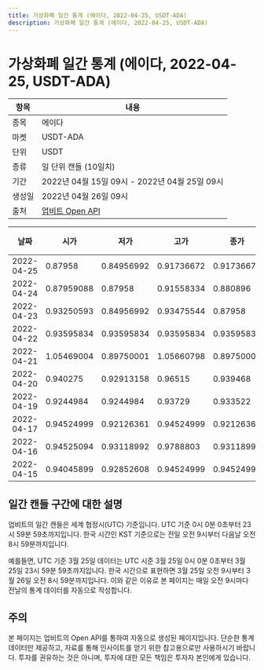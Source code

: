 ```yaml
---
title: 가상화폐 일간 통계 (에이다, 2022-04-25, USDT-ADA)
description: 가상화폐 일간 통계 (에이다, 2022-04-25, USDT-ADA)
---
```



가상화폐 일간 통계 (에이다, 2022-04-25, USDT-ADA)
===

|항목|내용|
|--|--|
|종목|에이다|
|마켓|USDT-ADA|
|단위|USDT|
|종류|일 단위 캔들 (10일치)|
|기간|2022년 04월 15일 09시 - 2022년 04월 25일 09시|
|생성일|2022년 04월 26일 09시|
|출처|[업비트 Open API](https://docs.upbit.com)|


|날짜|시가|저가|고가|종가|비고|
|--|--|--|--|--|--|
|2022-04-25|0.87958|0.84956992|0.91736672|0.91736672|    |
|2022-04-24|0.87959088|0.87958|0.91558334|0.880896|    |
|2022-04-23|0.93250593|0.84956992|0.93475544|0.87958|    |
|2022-04-22|0.93595834|0.93595834|0.93595834|0.93595834|    |
|2022-04-21|1.05469004|0.89750001|1.05660798|0.89750001|    |
|2022-04-20|0.940275|0.92913158|0.96515|0.939468|    |
|2022-04-19|0.9244984|0.9244984|0.93729|0.933522|    |
|2022-04-17|0.94524999|0.92126361|0.94524999|0.92126361|    |
|2022-04-16|0.94525094|0.93118992|0.9788803|0.93118994|    |
|2022-04-15|0.94045899|0.92852608|0.94524999|0.94524999|    |


일간 캔들 구간에 대한 설명
---


업비트의 일간 캔들은 세계 협정시(UTC) 기준입니다. 
UTC 기준 0시 0분 0초부터 23시 59분 59초까지입니다. 
한국 시간인 KST 기준으로는 전일 오전 9시부터 다음날 오전 8시 59분까지입니다. 


예를들면, UTC 기준 3월 25일 데이터는 UTC 시준 3월 25일 0시 0분 0초부터 3월 25일 23시 59분 59초까지입니다. 
한국 시간으로 표현하면 3월 25일 오전 9시부터 3월 26일 오전 8시 59분까지입니다. 
이와 같은 이유로 본 페이지는 매일 오전 9시마다 전날의 통계 데이터를 자동으로 작성합니다. 


주의
---


본 페이지는 업비트의 Open API를 통하여 자동으로 생성된 페이지입니다. 
단순한 통계 데이터만 제공하고, 자료를 통해 인사이트를 얻기 위한 참고용으로만 사용하시기 바랍니다. 
투자를 권유하는 것은 아니며, 투자에 대한 모든 책임은 투자자 본인에게 있습니다. 
